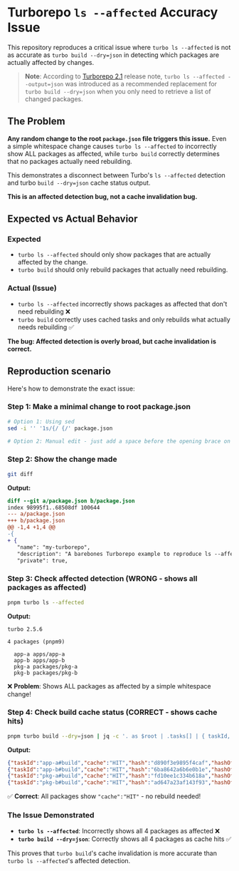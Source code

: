 # Turborepo `ls --affected` Accuracy Issue

This repository reproduces a critical issue where `turbo ls --affected` is not as accurate as `turbo build --dry=json` in detecting which packages are actually affected by changes.

> **Note**: According to [Turborepo 2.1](https://turborepo.com/blog/turbo-2-1-0#turbo-ls) release note, `turbo ls --affected --output=json` was introduced as a recommended replacement for `turbo build --dry=json` when you only need to retrieve a list of changed packages.

## The Problem

**Any random change to the root `package.json` file triggers this issue.** Even a simple whitespace change causes `turbo ls --affected` to incorrectly show ALL packages as affected, while `turbo build` correctly determines that no packages actually need rebuilding.

This demonstrates a disconnect between Turbo's `ls --affected` detection and turbo `build --dry=json` cache status output.

**This is an affected detection bug, not a cache invalidation bug.**

## Expected vs Actual Behavior

### Expected

- `turbo ls --affected` should only show packages that are actually affected by the change.
- `turbo build` should only rebuild packages that actually need rebuilding.

### Actual (Issue)

- `turbo ls --affected` incorrectly shows packages as affected that don't need rebuilding ❌
- `turbo build` correctly uses cached tasks and only rebuilds what actually needs rebuilding ✅

**The bug: Affected detection is overly broad, but cache invalidation is correct.**

## Reproduction scenario

Here's how to demonstrate the exact issue:

### Step 1: Make a minimal change to root package.json

```bash
# Option 1: Using sed
sed -i '' '1s/{/ {/' package.json

# Option 2: Manual edit - just add a space before the opening brace on line 1 (or anywhere ><)
```

### Step 2: Show the change made

```bash
git diff
```

**Output:**

```diff
diff --git a/package.json b/package.json
index 98995f1..68508df 100644
--- a/package.json
+++ b/package.json
@@ -1,4 +1,4 @@
-{
+ {
   "name": "my-turborepo",
   "description": "A barebones Turborepo example to reproduce ls --affected issue.",
   "private": true,
```

### Step 3: Check affected detection (WRONG - shows all packages as affected)

```bash
pnpm turbo ls --affected
```

**Output:**

```
turbo 2.5.6

4 packages (pnpm9)

  app-a apps/app-a
  app-b apps/app-b
  pkg-a packages/pkg-a
  pkg-b packages/pkg-b
```

❌ **Problem**: Shows ALL packages as affected by a simple whitespace change!

### Step 4: Check build cache status (CORRECT - shows cache hits)

```bash
pnpm turbo build --dry=json | jq -c '. as $root | .tasks[] | { taskId, cache: .cache.status, hash, hashOfExternalDependencies, globalHash: $root.globalCacheInputs.hashOfExternalDependencies }'
```

**Output:**

```json
{"taskId":"app-a#build","cache":"HIT","hash":"d890f3e9895f4caf","hashOfExternalDependencies":"459c029558afe716","globalHash":"9571602318428969"}
{"taskId":"app-b#build","cache":"HIT","hash":"6ba8642a6b6e0b1e","hashOfExternalDependencies":"16b6eadd7e59624e","globalHash":"9571602318428969"}
{"taskId":"pkg-a#build","cache":"HIT","hash":"fd10ee1c334b618a","hashOfExternalDependencies":"459c029558afe716","globalHash":"9571602318428969"}
{"taskId":"pkg-b#build","cache":"HIT","hash":"ad647a23af143f93","hashOfExternalDependencies":"459c029558afe716","globalHash":"9571602318428969"}
```

✅ **Correct**: All packages show `"cache":"HIT"` - no rebuild needed!

### The Issue Demonstrated

- **`turbo ls --affected`**: Incorrectly shows all 4 packages as affected ❌
- **`turbo build --dry=json`**: Correctly shows all 4 packages as cache hits ✅

This proves that `turbo build`'s cache invalidation is more accurate than `turbo ls --affected`'s affected detection.
